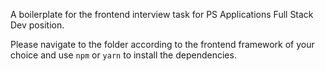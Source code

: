 A boilerplate for the frontend interview task for PS Applications Full Stack Dev position.

Please navigate to the folder according to the frontend framework of your choice and use `npm` or `yarn` to install the dependencies.
